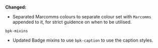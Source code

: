 **Changed:**
  - Separated Marcomms colours to separate colour set with `Marcomms` appended to it, for strict guidence on when to be utilised.

`bpk-mixins`
  - Updated Badge mixins to use `bpk-caption` to use the caption styles.